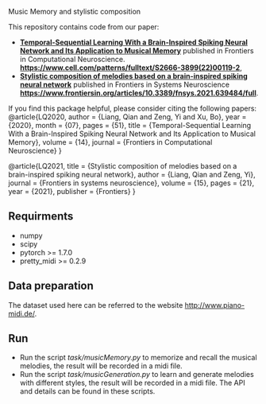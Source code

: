 Music Memory and stylistic composition

This repository contains code from our paper:
- [**Temporal-Sequential Learning With a Brain-Inspired Spiking Neural Network and Its Application to Musical Memory**](https://www.cell.com/patterns/fulltext/S2666-3899(22)00119-2) published in Frontiers in Computational Neuroscience. **https://www.cell.com/patterns/fulltext/S2666-3899(22)00119-2**,
- [**Stylistic composition of melodies based on a brain-inspired spiking neural network**](https://www.frontiersin.org/articles/10.3389/fnsys.2021.639484/full) published in  Frontiers in Systems Neuroscience **https://www.frontiersin.org/articles/10.3389/fnsys.2021.639484/full**.

If you find this package helpful, please consider citing the following papers:
@article{LQ2020,
    author  = {Liang, Qian and Zeng, Yi and Xu, Bo},
    year    = {2020},
    month   = {07},
    pages   = {51},
    title   = {Temporal-Sequential Learning With a Brain-Inspired Spiking Neural Network and Its Application to Musical Memory},
    volume  = {14},
    journal = {Frontiers in Computational Neuroscience}
}

@article{LQ2021,
    title     = {Stylistic composition of melodies based on a brain-inspired spiking neural network},
    author    = {Liang, Qian and Zeng, Yi},
    journal   = {Frontiers in systems neuroscience},
    volume    = {15},
    pages     = {21},
    year      = {2021},
    publisher = {Frontiers}
}

## Requirments

* numpy
* scipy
* pytorch >= 1.7.0
* pretty_midi >= 0.2.9


## Data preparation

The dataset used here can be referred to the website http://www.piano-midi.de/. 


## Run
* Run the script *task/musicMemory.py* to memorize and recall the musical melodies, the result will be recorded in a midi file.
* Run the script *task/musicGeneration.py* to learn and generate melodies with different styles, the result will be recorded in a midi file.
The API and details can be found in these scripts. 

